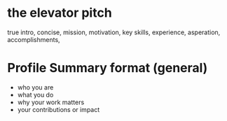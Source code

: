 # the elevator pitch #
true intro, concise, mission, motivation, key skills, experience, asperation, accomplishments,

# Profile Summary format (general) #
- who you are
- what you do
- why your work matters
- your contributions or impact


